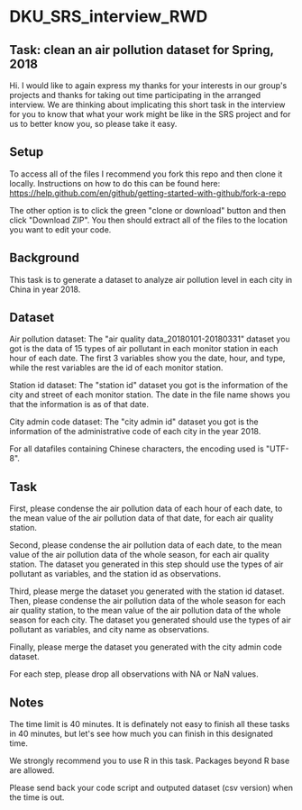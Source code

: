 # DKU_SRS_interview_RWD

## Task: clean an air pollution dataset for Spring, 2018


Hi. I would like to again express my thanks for your interests in our group's projects and thanks for taking out time participating in the arranged interview. We are thinking about implicating this short task in the interview for you to know that what your work might be like in the SRS project and for us to better know you, so please take it easy.


## Setup

To access all of the files I recommend you fork this repo and then clone it locally. Instructions on how to do this can be found here: https://help.github.com/en/github/getting-started-with-github/fork-a-repo

The other option is to click the green "clone or download" button and then click "Download ZIP". You then should extract all of the files to the location you want to edit your code.


## Background

This task is to generate a dataset to analyze air pollution level in each city in China in year 2018.


## Dataset

Air pollution dataset: The "air quality data_20180101-20180331" dataset you got is the data of 15 types of air pollutant in each monitor station in each hour of each date. The first 3 variables show you the date, hour, and type, while the rest variables are the id of each monitor station.

Station id dataset: The "station id" dataset you got is the information of the city and street of each monitor station. The date in the file name shows you that the information is as of that date.

City admin code dataset: The "city admin id" dataset you got is the information of the administrative code of each city in the year 2018.

For all datafiles containing Chinese characters, the encoding used is "UTF-8".


## Task

First, please condense the air pollution data of each hour of each date, to the mean value of the air pollution data of that date, for each air quality station.

Second, please condense the air pollution data of each date, to the mean value of the air pollution data of the whole season, for each air quality station. The dataset you generated in this step should use the types of air pollutant as variables, and the station id as observations.

Third, please merge the dataset you generated with the station id dataset. Then, please condense the air pollution data of the whole season for each air quality station, to the mean value of the air pollution data of the whole season for each city. The dataset you generated should use the types of air pollutant as variables, and city name as observations.

Finally, please merge the dataset you generated with the city admin code dataset.

For each step, please drop all observations with NA or NaN values.


## Notes

The time limit is 40 minutes. It is definately not easy to finish all these tasks in 40 minutes, but let's see how much you can finish in this designated time.

We strongly recommend you to use R in this task. Packages beyond R base are allowed.

Please send back your code script and outputed dataset (csv version) when the time is out.

